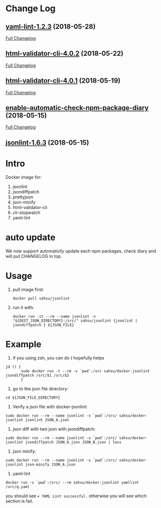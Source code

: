 # Change Log

## [yaml-lint-1.2.3](https://github.com/sahsu/docker-jsonlint/tree/yaml-lint-1.2.3) (2018-05-28)
[Full Changelog](https://github.com/sahsu/docker-jsonlint/compare/html-validator-cli-4.0.2...yaml-lint-1.2.3)

## [html-validator-cli-4.0.2](https://github.com/sahsu/docker-jsonlint/tree/html-validator-cli-4.0.2) (2018-05-22)
[Full Changelog](https://github.com/sahsu/docker-jsonlint/compare/html-validator-cli-4.0.1...html-validator-cli-4.0.2)

## [html-validator-cli-4.0.1](https://github.com/sahsu/docker-jsonlint/tree/html-validator-cli-4.0.1) (2018-05-19)
[Full Changelog](https://github.com/sahsu/docker-jsonlint/compare/enable-automatic-check-npm-package-diary...html-validator-cli-4.0.1)

## [enable-automatic-check-npm-package-diary](https://github.com/sahsu/docker-jsonlint/tree/enable-automatic-check-npm-package-diary) (2018-05-15)
[Full Changelog](https://github.com/sahsu/docker-jsonlint/compare/jsonlint-1.6.3...enable-automatic-check-npm-package-diary)

## [jsonlint-1.6.3](https://github.com/sahsu/docker-jsonlint/tree/jsonlint-1.6.3) (2018-05-15)


# Intro
 Docker image for:
 1. jsonlint
 1. jsondiffpatch
 1. prettyjson
 1. json-minify
 1. html-validator-cli
 1. cli-stopwatch
 1. yaml-lint

# auto update
 We now support automaticlly update each npm packages, check diary and will put CHANGELOG in top. 

# Usage
1. pull image first:
   ```
   docker pull sahsu/jsonlint
   ```
1. run it with:
   ```
   docker run -it --rm --name jsonlint -v "${DEST_JSON_DIRECTORY}:/src/" sahsu/jsonlint {jsonlint | jsondiffpatch } ${JSON_FILE}
   ```

# Example
1. if you using zsh, you can do ( hopefully helps
```
jd () {
       sudo docker run -t --rm -v `pwd`:/src sahsu/docker-jsonlint jsondiffpatch /src/$1 /src/$2
       }
```

1. go to the json file directory:
```
cd ${JSON_FILE_DIRECTORY}
```
1. Verify a json file with docker-jsonlint:
```
sudo docker run --rm --name jsonlint -v `pwd`:/src/ sahsu/docker-jsonlint jsonlint JSON_A.json
```
1. json diff with two json with jsondiffpatch:
```
sudo docker run --rm --name jsonlint -v `pwd`:/src/ sahsu/docker-jsonlint jsondiffpatch JSON_A.json JSON_B.json | less
```

1. json minify:
```
sudo docker run --rm --name jsonlint -v `pwd`:/src/ sahsu/docker-jsonlint json-minify JSON_A.json
```

1. yaml-lint
```
docker run -v `pwd`:/src/ --rm sahsu/docker-jsonlint yamllint /src/q.yaml
```
you should see `✔ YAML Lint successful.` otherwise you will see which section is fail.
